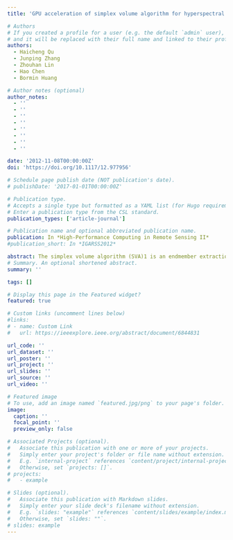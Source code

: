```yaml
---
title: 'GPU acceleration of simplex volume algorithm for hyperspectral endmember extraction'

# Authors
# If you created a profile for a user (e.g. the default `admin` user), write the username (folder name) here
# and it will be replaced with their full name and linked to their profile.
authors:
  - Haicheng Qu
  - Junping Zhang
  - Zhouhan Lin
  - Hao Chen
  - Bormin Huang 

# Author notes (optional)
author_notes:
  - ''
  - ''
  - ''
  - ''
  - ''
  - ''
  - ''
  - ''

date: '2012-11-08T00:00:00Z'
doi: 'https://doi.org/10.1117/12.977956'

# Schedule page publish date (NOT publication's date).
# publishDate: '2017-01-01T00:00:00Z'

# Publication type.
# Accepts a single type but formatted as a YAML list (for Hugo requirements).
# Enter a publication type from the CSL standard.
publication_types: ['article-journal']

# Publication name and optional abbreviated publication name.
publication: In *High-Performance Computing in Remote Sensing II*
#publication_short: In *IGARSS2012*

abstract: The simplex volume algorithm (SVA)1 is an endmember extraction algorithm based on the geometrical properties of a simplex in the feature space of hyperspectral image. By utilizing the relation between a simplex volume and its corresponding parallelohedron volume in the high-dimensional space, the algorithm extracts endmembers from the initial hyperspectral image directly without the need of dimension reduction. It thus avoids the drawback of the N-FINDER algorithm, which requires the dimension of the data to be reduced to one less than the number of the endmembers. In this paper, we take advantage of the large-scale parallelism of CUDA (Compute Unified Device Architecture) to accelerate the computation of SVA on the NVidia GeForce 560 GPU. The time for computing a simplex volume increases with the number of endmembers. Experimental results show that the proposed GPU-based SVA achieves a significant 112.56x speedup for extracting 16 endmembers, as compared to its CPU-based single-threaded counterpart.
# Summary. An optional shortened abstract.
summary: ''

tags: []

# Display this page in the Featured widget?
featured: true

# Custom links (uncomment lines below)
#links:
# - name: Custom Link
#   url: https://ieeexplore.ieee.org/abstract/document/6844831

url_code: ''
url_dataset: ''
url_poster: ''
url_project: ''
url_slides: ''
url_source: ''
url_video: ''

# Featured image
# To use, add an image named `featured.jpg/png` to your page's folder.
image:
  caption: ''
  focal_point: ''
  preview_only: false

# Associated Projects (optional).
#   Associate this publication with one or more of your projects.
#   Simply enter your project's folder or file name without extension.
#   E.g. `internal-project` references `content/project/internal-project/index.md`.
#   Otherwise, set `projects: []`.
# projects:
#   - example

# Slides (optional).
#   Associate this publication with Markdown slides.
#   Simply enter your slide deck's filename without extension.
#   E.g. `slides: "example"` references `content/slides/example/index.md`.
#   Otherwise, set `slides: ""`.
# slides: example
---
```


<!-- # {{% callout note %}}
# Click the _Cite_ button above to demo the feature to enable visitors to import publication metadata into their reference management software.
# {{% /callout %}}

# {{% callout note %}}
# Create your slides in Markdown - click the _Slides_ button to check out the example.
# {{% /callout %}}

# Add the publication's **full text** or **supplementary notes** here. You can use rich formatting such as including [code, math, and images](https://docs.hugoblox.com/content/writing-markdown-latex/). -->

